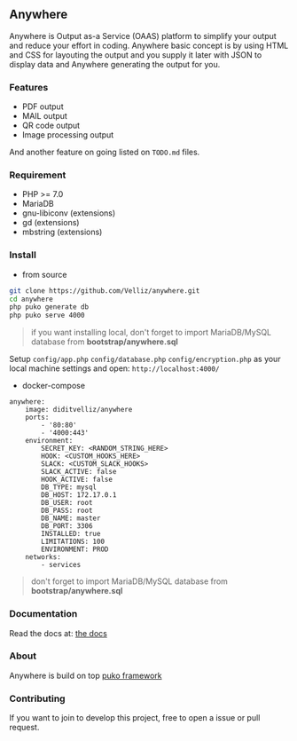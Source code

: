 ## Anywhere

Anywhere is Output as-a Service (OAAS) platform to simplify your output and reduce your effort in coding. 
Anywhere basic concept is by using HTML and CSS for layouting the output and you supply it later with JSON 
to display data and Anywhere generating the output for you.

### Features

* PDF output
* MAIL output
* QR code output
* Image processing output

And another feature on going listed on `TODO.md` files.

### Requirement

* PHP >= 7.0
* MariaDB
* gnu-libiconv (extensions)
* gd (extensions)
* mbstring (extensions)

### Install

* from source

```bash
git clone https://github.com/Velliz/anywhere.git
cd anywhere
php puko generate db
php puko serve 4000
```

> if you want installing local, don't forget to import MariaDB/MySQL database from **bootstrap/anywhere.sql**

Setup `config/app.php` `config/database.php` `config/encryption.php` as your local machine settings and open: `http://localhost:4000/`

* docker-compose

```xaml
anywhere:
    image: diditvelliz/anywhere
    ports:
        - '80:80'
        - '4000:443'
    environment:
        SECRET_KEY: <RANDOM_STRING_HERE>
        HOOK: <CUSTOM_HOOKS_HERE>
        SLACK: <CUSTOM_SLACK_HOOKS>
        SLACK_ACTIVE: false
        HOOK_ACTIVE: false
        DB_TYPE: mysql
        DB_HOST: 172.17.0.1
        DB_USER: root
        DB_PASS: root
        DB_NAME: master
        DB_PORT: 3306
        INSTALLED: true
        LIMITATIONS: 100
        ENVIRONMENT: PROD
    networks:
        - services
```

> don't forget to import MariaDB/MySQL database from **bootstrap/anywhere.sql**

### Documentation

Read the docs at: [the docs](https://velliz.github.io/anydocs/)

### About

Anywhere is build on top [puko framework](https://github.com/Velliz/pukoframework)

### Contributing

If you want to join to develop this project, free to open a issue or pull request.
